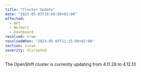```yaml
---
title: "Cluster Update"
date: "2023-05-03T10:00:00+02:00"
affected:
  - API
  - Workers
  - Dashboard
resolved: true
resolvedWhen: "2023-05-03T11:15:00+02:00"
section: issue
severity: disrupted
---
```


The OpenShift cluster is currently updating from 4.11.28 to 4.12.13
